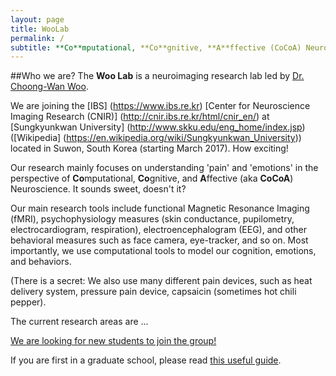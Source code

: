 ```yaml
---
layout: page
title: WooLab
permalink: /
subtitle: **Co**mputational, **Co**gnitive, **A**ffective (CoCoA) Neuroscience
---
```

  
##Who we are?
The **Woo Lab** is a neuroimaging research lab led by [Dr. Choong-Wan Woo](http://wanirepo.github.io).  

We are joining the [IBS] (https://www.ibs.re.kr) [Center for Neuroscience Imaging Research (CNIR)] (http://cnir.ibs.re.kr/html/cnir_en/) at [Sungkyunkwan University] (http://www.skku.edu/eng_home/index.jsp) ([Wikipedia] (https://en.wikipedia.org/wiki/Sungkyunkwan_University)) located in Suwon, South Korea (starting March 2017). How exciting!

Our research mainly focuses on understanding 'pain' and 'emotions' in the perspective of **Co**mputational, **Co**gnitive, and **A**ffective (aka **CoCoA**) Neuroscience. It sounds sweet, doesn't it?

Our main research tools include functional Magnetic Resonance Imaging (fMRI), psychophysiology measures (skin conductance, pupilometry, electrocardiogram, respiration), electroencephalogram (EEG), and other behavioral measures such as face camera, eye-tracker, and so on. Most importantly, we use computational tools to model our cognition, emotions, and behaviors.  


(There is a secret: We also use many different pain devices, such as heat delivery system, pressure pain device, capsaicin (sometimes hot chili pepper). 



The current research areas are ...

[We are looking for new students to join the group!](position)

If you are first in a graduate school, please read [this useful guide](/resources/beginning-students).
